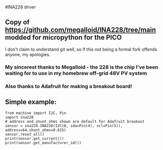 #INA228 driver

## Copy of https://github.com/megalloid/INA228/tree/main modded for micropython for the PICO 

I don't claim to understand git well, so if this not being a formal fork offends anyone, my apologies.
### My sincerest thanks to Megalloid - the 228 is the chip I've been waiting for to use in my homebrew off-grid 48V PV system

### Also thanks to Adafruit for making a breakout board! 

## Simple example:

```
from machine import I2C, Pin
import ina228
# address and shunt_ohms shown are default for Adafruit breakout
sensor = ina228.INA228(I2C(0, sda=Pin(4), scl=Pin(5)), address=64,shunt_ohms=0.015) 
sensor.reset_all()
print(sensor.get_current())
print(sensor.get_manufacturer_id())
```
